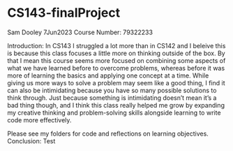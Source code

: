 # CS143-finalProject
Sam Dooley
7Jun2023
Course Number: 79322233

Introduction:
In CS143 I struggled a lot more than in CS142 and I beleive this is because this class focuses a little more on thinking outside of the box. By that I mean this course seems more focused on combining some aspects of what we have learned before to overcome problems, whereas before it was more of learning the basics and applying one concept at a time. While giving us more ways to solve a problem may seem like a good thing, I find it can also be intimidating because you have so many possible solutions to think through. Just because something is intimidating doesn’t mean it’s a bad thing though, and I think this class really helped me grow by expanding my creative thinking and problem-solving skills alongside learning to write code more effectively. 

Please see my folders for code and reflections on learning objectives.
Conclusion:
Test
